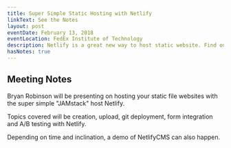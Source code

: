 ```yaml
---
title: Super Simple Static Hosting with Netlify
linkText: See the Notes
layout: post
eventDate: February 13, 2018
eventLocation: FedEx Institute of Technology
description: Netlify is a great new way to host static website. Find out how to use it now.
hasNotes: true
---
```


## Meeting Notes

Bryan Robinson will be presenting on hosting your static file websites with the super simple "JAMstack" host Netlify.

Topics covered will be creation, upload, git deployment, form integration and A/B testing with Netlify.

Depending on time and inclination, a demo of NetlifyCMS can also happen.